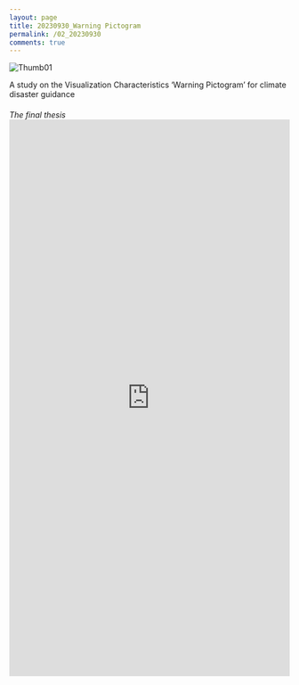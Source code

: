 ```yaml
---
layout: page
title: 20230930_Warning Pictogram
permalink: /02_20230930
comments: true
---
```


<div class="row justify-content-between" style="">
    <div class="col-md-12">
        <img src="{{site.baseurl}}/assets/images/Thumb/02Thumb_1.jpg" alt="Thumb01" />
        <p style="margin-bottom:1rem;">A study on the Visualization Characteristics ‘Warning Pictogram’ for climate disaster guidance</p>
        <h6 style="margin-bottom:0;">The final thesis</h6>
        <!-- <iframe src="{{site.baseurl}}/pdf_file/Analysis of Dashboard Design Patter.pdf" title="example" width="100%" height="1000" frameborder="0"></iframe> -->
        <iframe src="https://docs.google.com/gview?url=https://infovizlab.github.io{{site.baseurl}}/pdf_file/Warning Pictogram.pdf&embedded=true" title="example" width="100%" height="1000" frameborder="0"></iframe>
    </div>
</div>